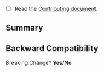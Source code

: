 - [ ] Read the [Contributing document](../blob/-/CONTRIBUTING.md).

Summary
---------------
<!---
- Briefly explain why this PR is necessary
- Provide details of where this request is coming from including links, GitHub Issues, etc..
- Provide details of prior work (if applicable) including links to commits, github issues, etc...
--->


Backward Compatibility
---------------
Breaking Change? **Yes/No**
<!---
If this is a breaking change, or modifies currently expected behaviors of core functionality

- Has the change been mitigated to be backwards compatible?
- Should this feature be considered experimental for a period of time, and allow operators to opt-in?
- Should this apply immediately to all deployments?
-->

